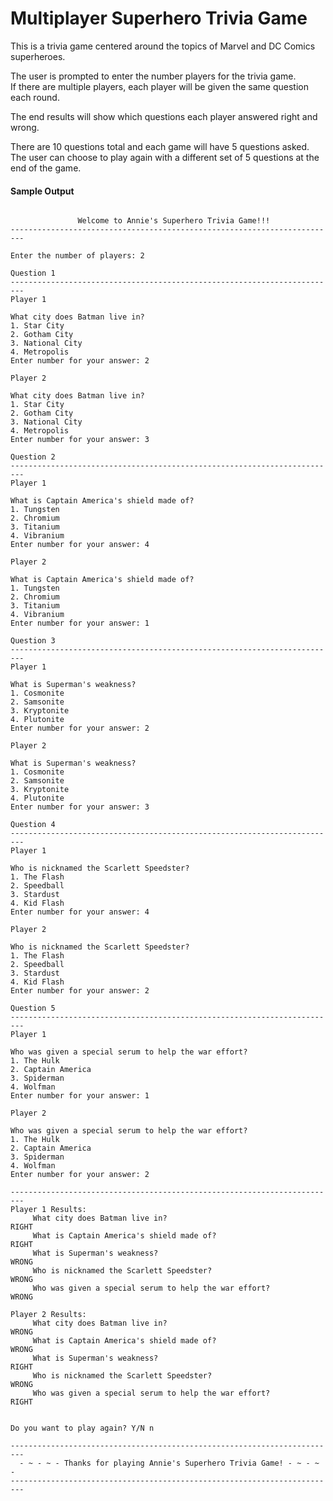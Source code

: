 # Multiplayer Superhero Trivia Game

This is a trivia game centered around the topics of Marvel and DC Comics superheroes. <br>

The user is prompted to enter the number players for the trivia game. <br>
If there are multiple players, each player will be given the same question each round. <br>

The end results will show which questions each player answered right and wrong. <br>

There are 10 questions total and each game will have 5 questions asked. <br>
The user can choose to play again with a different set of 5 questions at the end of the game. 


#### Sample Output

```

               Welcome to Annie's Superhero Trivia Game!!!
-------------------------------------------------------------------------

Enter the number of players: 2

Question 1
-------------------------------------------------------------------------
Player 1

What city does Batman live in?
1. Star City
2. Gotham City
3. National City
4. Metropolis
Enter number for your answer: 2

Player 2

What city does Batman live in?
1. Star City
2. Gotham City
3. National City
4. Metropolis
Enter number for your answer: 3

Question 2
-------------------------------------------------------------------------
Player 1

What is Captain America's shield made of?
1. Tungsten
2. Chromium
3. Titanium
4. Vibranium
Enter number for your answer: 4

Player 2

What is Captain America's shield made of?
1. Tungsten
2. Chromium
3. Titanium
4. Vibranium
Enter number for your answer: 1

Question 3
-------------------------------------------------------------------------
Player 1

What is Superman's weakness?
1. Cosmonite
2. Samsonite
3. Kryptonite
4. Plutonite
Enter number for your answer: 2

Player 2

What is Superman's weakness?
1. Cosmonite
2. Samsonite
3. Kryptonite
4. Plutonite
Enter number for your answer: 3

Question 4
-------------------------------------------------------------------------
Player 1

Who is nicknamed the Scarlett Speedster?
1. The Flash
2. Speedball
3. Stardust
4. Kid Flash
Enter number for your answer: 4

Player 2

Who is nicknamed the Scarlett Speedster?
1. The Flash
2. Speedball
3. Stardust
4. Kid Flash
Enter number for your answer: 2

Question 5
-------------------------------------------------------------------------
Player 1

Who was given a special serum to help the war effort?
1. The Hulk
2. Captain America
3. Spiderman
4. Wolfman
Enter number for your answer: 1

Player 2

Who was given a special serum to help the war effort?
1. The Hulk
2. Captain America
3. Spiderman
4. Wolfman
Enter number for your answer: 2

-------------------------------------------------------------------------
Player 1 Results:
     What city does Batman live in?                               RIGHT
     What is Captain America's shield made of?                    RIGHT
     What is Superman's weakness?                                 WRONG
     Who is nicknamed the Scarlett Speedster?                     WRONG
     Who was given a special serum to help the war effort?        WRONG

Player 2 Results:
     What city does Batman live in?                               WRONG
     What is Captain America's shield made of?                    WRONG
     What is Superman's weakness?                                 RIGHT
     Who is nicknamed the Scarlett Speedster?                     WRONG
     Who was given a special serum to help the war effort?        RIGHT


Do you want to play again? Y/N n

-------------------------------------------------------------------------
  - ~ - ~ - Thanks for playing Annie's Superhero Trivia Game! - ~ - ~ -
-------------------------------------------------------------------------
```

